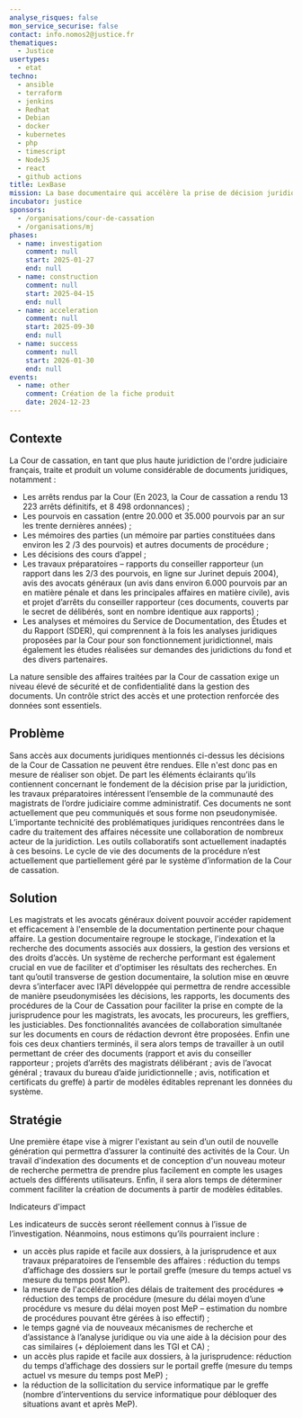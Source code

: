 ```yaml
---
analyse_risques: false
mon_service_securise: false
contact: info.nomos2@justice.fr
thematiques:
  - Justice
usertypes:
  - etat
techno:
  - ansible
  - terraform
  - jenkins
  - Redhat
  - Debian
  - docker
  - kubernetes
  - php
  - timescript
  - NodeJS
  - react
  - github actions
title: LexBase
mission: La base documentaire qui accélère la prise de décision juridique. Réduire la charge administrative des greffiers et des magistrats de la Cour de Cassation . Diversifier les possibilités d’interfaçage liées aux documents des procédures produits par la juridiction.
incubator: justice
sponsors:
  - /organisations/cour-de-cassation
  - /organisations/mj
phases:
  - name: investigation
    comment: null
    start: 2025-01-27
    end: null
  - name: construction
    comment: null
    start: 2025-04-15
    end: null
  - name: acceleration
    comment: null
    start: 2025-09-30
    end: null
  - name: success
    comment: null
    start: 2026-01-30
    end: null
events:
  - name: other
    comment: Création de la fiche produit
    date: 2024-12-23
---
```


## Contexte

La Cour de cassation, en tant que plus haute juridiction de l'ordre judiciaire français, traite et produit un volume considérable de documents juridiques, notamment :
* Les arrêts rendus par la Cour (En 2023, la Cour de cassation a rendu 13 223 arrêts définitifs, et 8 498 ordonnances) ;
* Les pourvois en cassation (entre 20.000 et 35.000 pourvois par an sur les trente dernières années) ;
* Les mémoires des parties (un mémoire par parties constituées dans environ les 2 /3 des pourvois) et autres documents de procédure ;
* Les décisions des cours d’appel ;
* Les travaux préparatoires – rapports du conseiller rapporteur (un rapport dans les 2/3 des pourvois, en ligne sur Jurinet depuis 2004), avis des avocats généraux (un avis dans environ 6.000 pourvois par an en matière pénale et dans les principales affaires en matière civile), avis et projet d’arrêts du conseiller rapporteur (ces documents, couverts par le secret de délibérés, sont en nombre identique aux rapports) ;
* Les analyses et mémoires du Service de Documentation, des Études et du Rapport (SDER), qui comprennent à la fois les analyses juridiques proposées par la Cour pour son fonctionnement juridictionnel, mais également les études réalisées sur demandes des juridictions du fond et des divers partenaires.

La nature sensible des affaires traitées par la Cour de cassation exige un niveau élevé de sécurité et de confidentialité dans la gestion des documents. Un contrôle strict des accès et une protection renforcée des données sont essentiels.

## Problème

Sans accès aux documents juridiques mentionnés ci-dessus les décisions de la Cour de Cassation ne peuvent être rendues. Elle n'est donc pas en mesure de réaliser son objet.
De part les éléments éclairants qu’ils contiennent concernant le fondement de la décision prise par la juridiction, les travaux préparatoires intéressent l’ensemble de la communauté des magistrats de l’ordre judiciaire comme administratif. Ces documents ne sont actuellement que peu communiqués et sous forme non pseudonymisée.
L’importante technicité des problématiques juridiques rencontrées dans le cadre du traitement des affaires nécessite une collaboration de nombreux acteur de la juridiction. Les outils collaboratifs sont actuellement inadaptés à ces besoins.
Le cycle de vie des documents de la procédure n’est actuellement que partiellement géré par le système d’information de la Cour de cassation.


## Solution

Les magistrats et les avocats généraux doivent pouvoir accéder rapidement et efficacement à l'ensemble de la documentation pertinente pour chaque affaire. La gestion documentaire regroupe le stockage, l'indexation et la recherche des documents associés aux dossiers, la gestion des versions et des droits d’accès.
Un système de recherche performant est également crucial en vue de faciliter et d'optimiser les résultats des recherches.
En tant qu’outil transverse de gestion documentaire, la solution mise en œuvre devra s’interfacer avec l’API développée qui permettra de rendre accessible de manière pseudonymisées les décisions, les rapports, les documents des procédures de la Cour de Cassation pour faciliter la prise en compte de la jurisprudence pour les magistrats, les avocats, les procureurs, les greffiers, les justiciables. 
Des fonctionnalités avancées de collaboration simultanée sur les documents en cours de rédaction devront être proposées.
Enfin une fois ces deux chantiers terminés, il sera alors temps de travailler à un outil permettant de créer des documents (rapport et avis du conseiller rapporteur ; projets d’arrêts des magistrats délibérant ; avis de l’avocat général ; travaux du bureau d’aide juridictionnelle ; avis, notification et certificats du greffe) à partir de modèles éditables reprenant les données du système.


## Stratégie

Une première étape vise à migrer l'existant au sein d’un outil de nouvelle génération qui permettra d’assurer la continuité des activités de la Cour. 
Un travail d'indexation des documents et de conception d'un nouveau moteur de recherche permettra de prendre plus facilement en compte les usages actuels des différents utilisateurs. 
Enfin, il sera alors temps de déterminer comment faciliter la création de documents à partir de modèles éditables.

Indicateurs d'impact

Les indicateurs de succès seront réellement connus à l’issue de l’investigation. Néanmoins, nous estimons qu’ils pourraient inclure :
* un accès plus rapide et facile aux dossiers, à la jurisprudence et aux travaux préparatoires de l’ensemble des affaires : réduction du temps d’affichage des dossiers sur le portail greffe (mesure du temps actuel vs mesure du temps post MeP).
* la mesure de l'accélération des délais de traitement des procédures => réduction des temps de procédure (mesure du délai moyen d’une procédure vs mesure du délai moyen post MeP – estimation du nombre de procédures pouvant être gérées à iso effectif) ;
* le temps gagné via de nouveaux mécanismes de recherche et d’assistance à l’analyse juridique ou via une aide à la décision pour des cas similaires (+ déploiement dans les TGI et CA) ;
* un accès plus rapide et facile aux dossiers, à la jurisprudence: réduction du temps d’affichage des dossiers sur le portail greffe (mesure du temps actuel vs mesure du temps post MeP) ;
* la réduction de la sollicitation du service informatique par le greffe (nombre d’interventions du service informatique pour débloquer des situations avant et après MeP).
